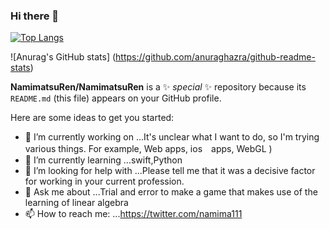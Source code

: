 ### Hi there 👋

[![Top Langs](https://github-readme-stats.vercel.app/api/top-langs/?username=NamimatsuRen
)](https://github.com/anuraghazra/github-readme-stats)

![Anurag's GitHub stats]
(https://github.com/anuraghazra/github-readme-stats)




**NamimatsuRen/NamimatsuRen** is a ✨ _special_ ✨ repository because its `README.md` (this file) appears on your GitHub profile.

Here are some ideas to get you started:

- 🔭 I’m currently working on ...It's unclear what I want to do, so I'm trying various things. For example, Web apps, ios　apps, WebGL )
- 🌱 I’m currently learning ...swift,Python
- 🤔 I’m looking for help with ...Please tell me that it was a decisive factor for working in your current profession.
- 💬 Ask me about ...Trial and error to make a game that makes use of the learning of linear algebra
- 📫 How to reach me: ...https://twitter.com/namima111

